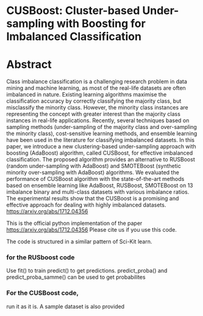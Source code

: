 # CUSBoost: Cluster-based Under-sampling with Boosting for Imbalanced Classification

# Abstract
Class imbalance classification is a challenging research problem in data mining and machine learning, as most of the real-life datasets are often imbalanced in nature. Existing learning algorithms maximise the classification accuracy by correctly classifying the majority class, but misclassify the minority class. However, the minority class instances are representing the concept with greater interest than the majority class instances in real-life applications. Recently, several techniques based on sampling methods (under-sampling of the majority class and over-sampling the minority class), cost-sensitive learning methods, and ensemble learning have been used in the literature for classifying imbalanced datasets. In this paper, we introduce a new clustering-based under-sampling approach with boosting (AdaBoost) algorithm, called CUSBoost, for effective imbalanced classification. The proposed algorithm provides an alternative to RUSBoost (random under-sampling with AdaBoost) and SMOTEBoost (synthetic minority over-sampling with AdaBoost) algorithms. We evaluated the performance of CUSBoost algorithm with the state-of-the-art methods based on ensemble learning like AdaBoost, RUSBoost, SMOTEBoost on 13 imbalance binary and multi-class datasets with various imbalance ratios. The experimental results show that the CUSBoost is a promising and effective approach for dealing with highly imbalanced datasets. https://arxiv.org/abs/1712.04356

This is the official python implementation of the paper https://arxiv.org/abs/1712.04356 
Please cite us if you use this code.

The code is structured in a similar pattern of Sci-Kit learn. 

### for the RUSboost code 
Use fit() to train 
predict() to get predictions. 
predict_proba() and predict_proba_samme() can be used to get probabilites  

### For the CUSBoost code, 
run it as it is. A sample dataset is also provided  
